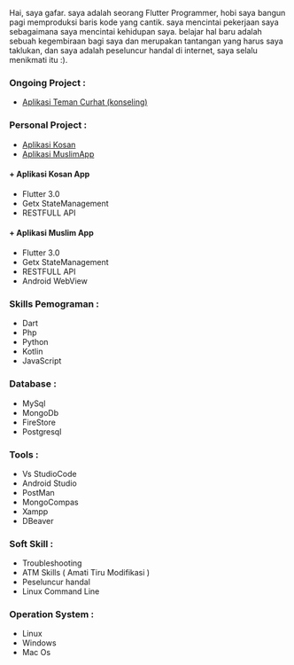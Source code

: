 Hai, saya gafar. saya adalah seorang Flutter Programmer, hobi saya bangun pagi memproduksi baris kode yang cantik. saya mencintai pekerjaan saya sebagaimana saya mencintai kehidupan saya. belajar hal baru adalah sebuah kegembiraan bagi saya dan merupakan tantangan yang harus saya taklukan, dan saya adalah peseluncur handal di internet, saya selalu menikmati itu :).

### Ongoing Project :
  - <a href="https://play.google.com/store/apps/details?id=id.temancurhat.client&hl=in&gl=US"> Aplikasi Teman Curhat (konseling)</a><br>

### Personal Project :
  - <a href="https://github.com/gafar-code/kosan_app"> Aplikasi Kosan</a><br>
  - <a href="https://github.com/gafar-code/muslim_app"> Aplikasi MuslimApp</a>

#### + Aplikasi Kosan App
- Flutter 3.0 
- Getx StateManagement
- RESTFULL API

#### + Aplikasi Muslim App
- Flutter 3.0 
- Getx StateManagement
- RESTFULL API
- Android WebView

### Skills Pemograman :
- Dart
- Php
- Python
- Kotlin
- JavaScript

### Database :
- MySql 
- MongoDb 
- FireStore
- Postgresql


### Tools :
- Vs StudioCode
- Android Studio
- PostMan
- MongoCompas
- Xampp
- DBeaver


### Soft Skill :
- Troubleshooting
- ATM Skills ( Amati Tiru Modifikasi )
- Peseluncur handal
- Linux Command Line

### Operation System :
- Linux
- Windows
- Mac Os
